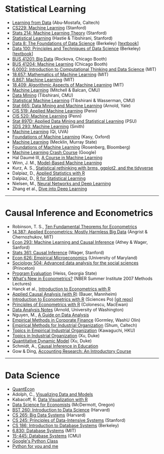 # Statistical Learning

- [Learning from Data](https://work.caltech.edu/telecourse.html) (Abu-Mostafa, Caltech)
- [CS229: Machine Learning](http://cs229.stanford.edu/index.html) (Stanford)
- [Stats 214: Machine Learning Theory](http://web.stanford.edu/class/stats214/) (Stanford)
- [Statistical Learning](https://www.edx.org/course/statistical-learning) (Hastie & Tibshirani, Stanford)
- [Data 8: The Foundations of Data Science](http://data8.org/) (Berkeley) [[textbook](https://inferentialthinking.com/chapters/intro.html)]
- [Data 100: Principles and Techniques of Data Science](https://ds100.org/) (Berkeley) [[textbook](https://www.textbook.ds100.org/intro.html)]
- [BUS 41201: Big Data](http://veronikarock.com/) (Rockova, Chicago Booth)
- [BUS 41204: Machine Learning](https://chicagoboothml.github.io/MachineLearning_Fall2015/) (Chicago Booth)
- [6.0002: Introduction to Computational Thinking and Data Science](https://ocw.mit.edu/courses/electrical-engineering-and-computer-science/6-0002-introduction-to-computational-thinking-and-data-science-fall-2016/) (MIT)
- [18.657: Mathematics of Machine Learning](https://ocw.mit.edu/courses/mathematics/18-657-mathematics-of-machine-learning-fall-2015/) (MIT)
- [6.867: Machine Learning](https://ocw.mit.edu/courses/electrical-engineering-and-computer-science/6-867-machine-learning-fall-2006/) (MIT)
- [18.409: Algorithmic Aspects of Machine Learning](https://ocw.mit.edu/courses/mathematics/18-409-algorithmic-aspects-of-machine-learning-spring-2015/) (MIT)
- [Machine Learning](http://www.cs.cmu.edu/~ninamf/courses/601sp15/index.html) (Mitchell & Balcan, CMU)
- [Data Mining](https://www.stat.cmu.edu/~ryantibs/datamining/) (Tibshirani, CMU)
- [Statistical Machine Learning](https://www.stat.cmu.edu/~ryantibs/statml/) (Tibshirani & Wasserman, CMU)
- [Stat 665: Data Mining and Machine Learning](http://statsmaths.github.io/stat665/) (Arnold, Yale)
- [CIS 519: Applied Machine Learning](https://www.seas.upenn.edu/~cis519/fall2018/index.html) (Penn)
- [CIS 520: Machine Learning](https://alliance.seas.upenn.edu/~cis520/dynamic/2021/wiki/index.php?n=Main.HomePage) (Penn)
- [Stat 897D: Applied Data Mining and Statistical Learning](https://online.stat.psu.edu/stat857/) (PSU)
- [SDS 293: Machine Learning](http://www.science.smith.edu/~jcrouser/SDS293/) (Smith)
- [Machine Learning](https://qiyanjun.github.io/2020f-UVA-CS-MachineLearningDeep/) (Qi, UVA)
- [Foundations of Machine Learning](https://maxkasy.github.io/home/ML_Oxford_2022/) (Kasy, Oxford)
- [Machine Learning](http://campus.murraystate.edu/academic/faculty/cmecklin/STA430/_book/) (Mecklin, Murray State)
- [Foundations of Machine Learning](https://bloomberg.github.io/foml/#home) (Rosenberg, Bloomberg)
- [Machine Learning Crash Course](https://developers.google.com/machine-learning/crash-course/ml-intro) (Google)
- Hal Daumé III, [A Course in Machine Learning](http://ciml.info/) 
- Winn, J. M., [Model-Based Machine Learning](https://www.mbmlbook.com/)
- Kurz, A. S., [Statistical rethinking with brms, ggplot2, and the tidyverse](https://bookdown.org/content/4857/) 
- Dalpiaz, D., [Applied Statistics with R](https://daviddalpiaz.github.io/appliedstats/)
- Dalpiaz, D., [R for Statistical Learning](https://daviddalpiaz.github.io/r4sl/)
- Nielsen, M., [Neural Networks and Deep Learning](http://neuralnetworksanddeeplearning.com/)
- Zhang et al., [Dive into Deep Learning](https://d2l.ai/index.html)

---

# Causal Inference and Econometrics

- Robinson, T. S., [Ten Fundamental Theorems for Econometrics](https://bookdown.org/ts_robinson1994/10_fundamental_theorems_for_econometrics/)
- [14.387: Applied Econometrics: Mostly Harmless Big Data](https://ocw.mit.edu/courses/economics/14-387-applied-econometrics-mostly-harmless-big-data-fall-2014/index.htm) (Angrist & Chernozhukov, MIT)
- [Econ 293: Machine Learning and Causal Inference](https://gsbdbi.github.io/ml_tutorial/) (Athey & Wager, Sanford)
- [Stats 361: Causal Inference](https://web.stanford.edu/~swager/stats361.pdf) (Wager, Stanford)
- [Econ 626: Empirical Microeconomics](http://economics.ozier.com/econ626/) (University of Maryland)
- [Sociology 504: Advanced data analysis for the social sciences](http://www.princeton.edu/~mjs3/soc504_s2015/) (Princeton)
- [Program Evaluation](https://evalsp20.classes.andrewheiss.com/syllabus/) (Heiss, Georgia State)
- [What's New in Econometrics?](https://www.nber.org/lecture/summer-institute-2007-methods-lectures-whats-new-econometrics) (NBER Summer Institute 2007 Methods Lectures)
- Hanck et al., [Introduction to Econometrics with R](https://bookdown.org/machar1991/ITER/)
- [Applied Causal Analysis (with R)](https://bookdown.org/paul/applied-causal-analysis/) (Bauer, Mannheim)
- [Introduction to Econometrics with R](https://daviddalpiaz.github.io/appliedstats/) (Sciences Po) [[git repo](https://github.com/ScPoEcon/ScPoEconometrics)] 
- [Principles of Econometrics with  R](https://bookdown.org/ccolonescu/RPoE4/) (Colonescu, MacEwan)
- [Data Analysis Notes](https://jrnold.github.io/intro-methods-notes/) (Arnold, University of Washington)
- Nguyen, M., [A Guide on Data Analysis](https://bookdown.org/mike/data_analysis/)
- [Empirical Methods in Corporate Finance](http://www.gormley.info/phd-notes.html) (Gormley, WashU Olin)
- [Empirical Methods for Industrial Organization](https://www.its.caltech.edu/~mshum/gradio/ioclass.html) (Shum, Caltech)
- [Topics in Empirical Industrial Organization](https://kohei-kawaguchi.github.io/EmpiricalIO/) (Kawaguchi, HKU)
- [Topics in Industrial Organization](https://sites.google.com/site/yixusite/econ-825-topics-in-io?authuser=0) (Xu, Duke)
- [Quantitative Dynamic Model](https://sites.google.com/site/yixusite/econ881-32-quantitative-dynamic-model?authuser=0) (Xu, Duke)
- Schmidt, A., [Causal Inference in Education](https://bookdown.org/aschmi11/causal_inf/)
- Gow & Ding, [Accounting Research: An Introductory Course](http://www.iangow.me/far_book/)

---

# Data Science

- [QuantEcon](https://quantecon.org/)
- Adolph, C., [Visualizing Data and Models](http://faculty.washington.edu/cadolph/index.php?page=22)
- Kabacoff, R. [Data Visualization with R](https://rkabacoff.github.io/datavis/)
- [Data Science for Economists](https://github.com/uo-ec607/lectures) (McDermott, Oregon)
- [BST 260: Introduction to Data Science](https://datasciencelabs.github.io/index.html) (Harvard)
- [CS 265: Big Data Systems](http://daslab.seas.harvard.edu/classes/cs265/) (Harvard)
- [CS 245: Principles of Data-Intensive Systems](https://web.stanford.edu/class/cs245/) (Stanford)
- [CS 186: Introduction to Database Systems](https://cs186berkeley.net/) (Berkeley)
- [6.830: Database Systems](https://ocw.mit.edu/courses/electrical-engineering-and-computer-science/6-830-database-systems-fall-2010/index.htm) (MIT)
- [15-445: Database Systems](https://15445.courses.cs.cmu.edu/fall2021/) (CMU)
- [Google's Python Class](https://developers.google.com/edu/python/)
- [Python for you and me](https://pymbook.readthedocs.io/en/latest/)